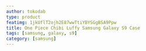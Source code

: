 ```yaml
---
author: tokodab
type: product
featimg: 1jkUflT2ojh2E87wwTtiYBYSGgBSA9Ppw
title: One Piece Chibi Luffy Samsung Galaxy S9 Case
tags: [samsung, galaxy, s9]
category: [samsung]
---
```

